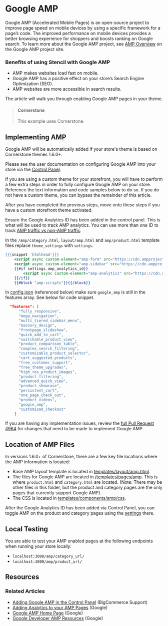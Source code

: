# Google AMP

Google AMP (Accelerated Mobile Pages) is an open-source project to improve page speed on mobile devices by using a specific framework for a page’s code. The improved performance on mobile devices provides a better browsing experience for shoppers and boosts ranking on Google search. To learn more about the Google AMP project, see [AMP Overview](https://www.ampproject.org/support/faqs/overview) on the Google AMP project site.

### Benefits of using Stencil with Google AMP

- AMP makes websites load fast on mobile.
- Google AMP has a positive effect on your store’s Search Engine Optimization (SEO).
- AMP websites are more accessible in search results.

The article will walk you through enabling Google AMP pages in your theme. 

<!-- theme: info -->
> #### Cornerstone
> This example uses Cornerstone.


## Implementing AMP

Google AMP will be automatically added if your store's theme is based on Cornerstone themes 1.6.0+.

Please see the user documentation on configuring Google AMP into your store via the [Control Panel](https://support.bigcommerce.com/articles/Public/Google-AMP?_ga=2.135679409.1406470381.1541441523-967431010.1523308107).

If you are using a custom theme for your storefront, you will have to perform a few extra steps in order to fully configure Google AMP on your store. Reference the text information and code samples below to do so. If you do not have a custom theme, you can bypass the remainder of this article.

After you have completed the previous steps, move onto these steps if you have a custom storefront theme activated.

Ensure the Google Analytics ID has been added in the control panel. This is what will be used to track AMP analytics. You can use more than one ID to track [AMP traffic vs non-AMP traffic](https://developers.google.com/analytics/devguides/collection/amp-analytics/#amp_vs_non-amp_traffic).

In the `/amp/category.html`, `layout/amp.html` and `amp/product.html` template files replace `theme_settings` with `settings`.

```handlebars title="Example replacement of amp_analytics_id property templates/layout/amp.html" lineNumbers
{{{snippet 'htmlhead'}}}
    <script async custom-element="amp-form" src="https://cdn.ampproject.org/v0/amp-form-0.1.js"></script>
    <script async custom-element="amp-sidebar" src="https://cdn.ampproject.org/v0/amp-sidebar-0.1.js"></script>
    {{#if settings.amp_analytics_id}}
        <script async custom-element="amp-analytics" src="https://cdn.ampproject.org/v0/amp-analytics-0.1.js"></script>
    {{/if}}
    {{#block "amp-scripts"}}{{/block}}
```

In [config.json](https://github.com/bigcommerce/cornerstone/blob/master/config.json) (referenced below) make sure `google_amp` is still in the features array. See below for code snippet.


```json title="Ensure google_amp appears in the 'features' array config.json" lineNumbers
  "features": [
      "fully_responsive",
      "mega_navigation",
      "multi_tiered_sidebar_menu",
      "masonry_design",
      "frontpage_slideshow",
      "quick_add_to_cart",
      "switchable_product_view",
      "product_comparison_table",
      "complex_search_filtering",
      "customizable_product_selector",
      "cart_suggested_products",
      "free_customer_support",
      "free_theme_upgrades",
      "high_res_product_images",
      "product_filtering",
      "advanced_quick_view",
      "product_showcase",
      "persistent_cart",
      "one_page_check_out",
      "product_videos",
      "google_amp",
      "customized_checkout"
    ]
```

If you are having any implementation issues, review the [full Pull Request #964](https://github.com/bigcommerce/cornerstone/pull/946/files) for changes that need to be made to implement Google AMP. 

## Location of AMP Files

In versions 1.6.0+ of Cornerstone, there are a few key file locations where the AMP information is located:

* Base AMP layout template is located in [templates/layout/amp.html](https://github.com/bigcommerce/cornerstone/blob/master/config.json).
* The files for Google AMP are located in [/templates/pages/amp](https://github.com/bigcommerce/cornerstone/tree/master/templates/pages/amp). This is where `product.html` and `category.html` are located. (Note: There may be other files in this folder, but the product and category pages are the only pages that currently support Google AMP).
* The CSS is located in [templates/components/amp/css](https://github.com/bigcommerce/cornerstone/tree/master/templates/components/amp/css).

After the Google Analytics ID has been added via Control Panel, you can toggle AMP on the product and category pages using the [settings](https://support.bigcommerce.com/articles/Public/Google-AMP?_ga=2.205799699.1406470381.1541441523-967431010.1523308107) there.

## Local Testing

You are able to test your AMP enabled pages at the following endpoints when running your store locally:

* `localhost:3000/amp/category_url/`
* `localhost:3000/amp/product_url/`

## Resources

### Related Articles

* [Adding Google AMP in the Control Panel](https://support.bigcommerce.com/articles/Public/Google-AMP?_ga=2.228533533.1406470381.1541441523-967431010.1523308107) (BigCommerce Support)
* [Adding Analytics to your AMP Pages](https://developers.google.com/analytics/devguides/collection/amp-analytics/) (Google)
* [Google AMP Home Page](https://www.ampproject.org/) (Google)
* [Google Developer AMP Resources](https://developers.google.com/amp/) (Google)
